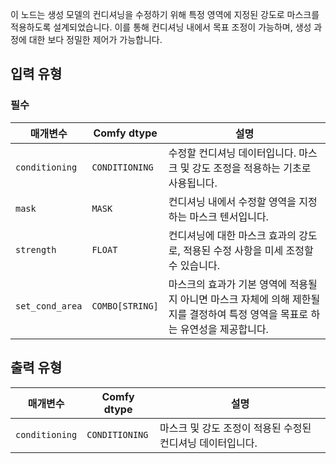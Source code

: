 이 노드는 생성 모델의 컨디셔닝을 수정하기 위해 특정 영역에 지정된 강도로 마스크를 적용하도록 설계되었습니다. 이를 통해 컨디셔닝 내에서 목표 조정이 가능하며, 생성 과정에 대한 보다 정밀한 제어가 가능합니다.

## 입력 유형

### 필수

| 매개변수     | Comfy dtype  | 설명 |
|---------------|--------------|-------------|
| `conditioning` | `CONDITIONING` | 수정할 컨디셔닝 데이터입니다. 마스크 및 강도 조정을 적용하는 기초로 사용됩니다. |
| `mask`        | `MASK`       | 컨디셔닝 내에서 수정할 영역을 지정하는 마스크 텐서입니다. |
| `strength`    | `FLOAT`      | 컨디셔닝에 대한 마스크 효과의 강도로, 적용된 수정 사항을 미세 조정할 수 있습니다. |
| `set_cond_area` | `COMBO[STRING]` | 마스크의 효과가 기본 영역에 적용될지 아니면 마스크 자체에 의해 제한될지를 결정하여 특정 영역을 목표로 하는 유연성을 제공합니다. |

## 출력 유형

| 매개변수     | Comfy dtype  | 설명 |
|---------------|--------------|-------------|
| `conditioning` | `CONDITIONING` | 마스크 및 강도 조정이 적용된 수정된 컨디셔닝 데이터입니다. |